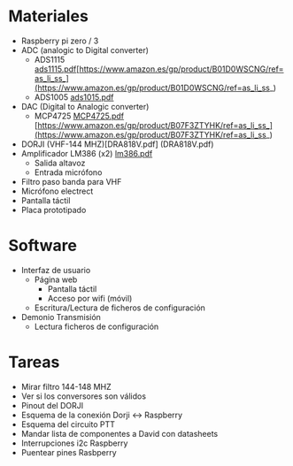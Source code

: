 
# Materiales

* Raspberry pi zero / 3
* ADC (analogic to Digital converter)
    * ADS1115 [ads1115.pdf](ads1115.pdf)[https://www.amazon.es/gp/product/B01D0WSCNG/ref=as_li_ss_](https://www.amazon.es/gp/product/B01D0WSCNG/ref=as_li_ss_)
    * ADS1005 [ads1015.pdf](ads1015.pdf)
* DAC (Digital to Analogic converter)
    * MCP4725 [MCP4725.pdf](MCP4725.pdf) [https://www.amazon.es/gp/product/B07F3ZTYHK/ref=as_li_ss_](https://www.amazon.es/gp/product/B07F3ZTYHK/ref=as_li_ss_)
* DORJI (VHF-144 MHZ)[DRA818V.pdf] (DRA818V.pdf)
* Amplificador LM386 (x2) [lm386.pdf](lm386.pdf)
    * Salida altavoz
    * Entrada micrófono
* Filtro paso banda para VHF
* Micrófono electrect
* Pantalla táctil
* Placa prototipado

# Software

* Interfaz de usuario
    * Página web
        * Pantalla táctil
        * Acceso por wifi (móvil)
    * Escritura/Lectura de ficheros de configuración
* Demonio Transmisión
    * Lectura ficheros de configuración

# Tareas
* Mirar filtro 144-148 MHZ
* Ver si los conversores son válidos
* Pinout del DORJI
* Esquema de la conexión Dorji <-> Raspberry
* Esquema del circuito PTT
* Mandar lista de componentes a David con datasheets
* Interrupciones i2c Raspberry
* Puentear pines Rasbperry
